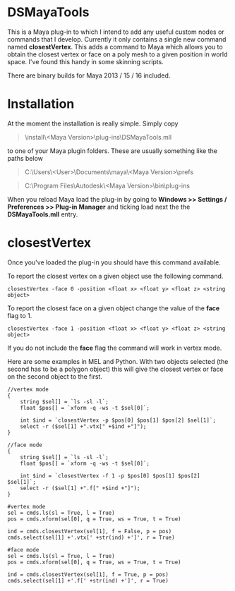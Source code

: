 # DSMayaTools

This is a Maya plug-in to which I intend to add any useful custom nodes or commands that I develop. Currently it only contains a single new command named __closestVertex__. This adds a command to Maya which allows you to obtain the closest vertex or face on a poly mesh to a given position in world space. I've found this handy in some skinning scripts.

There are binary builds for Maya 2013 / 15 / 16 included.

# Installation

At the moment the installation is really simple. Simply copy

> \install\\\<Maya Version\>\plug-ins\DSMayaTools.mll

to one of your Maya plugin folders. These are usually something like the paths below

> C:\Users\\\<User\>\Documents\maya\\\<Maya Version\>\prefs

> C:\Program Files\Autodesk\\\<Maya Version\>\bin\plug-ins

When you reload Maya load the plug-in by going to __Windows >> Settings / Preferences >> Plug-in Manager__ and ticking load next the the __DSMayaTools.mll__ entry.

# closestVertex

Once you've loaded the plug-in you should have this command available.

To report the closest vertex on a given object use the following command.

`closestVertex -face 0 -position <float x> <float y> <float z> <string object>`

To report the closest face on a given object change the value of the __face__ flag to 1.

`closestVertex -face 1 -position <float x> <float y> <float z> <string object>`

If you do not include the __face__ flag the command will work in vertex mode.

Here are some examples in MEL and Python. With two objects selected (the second has to be a polygon object) this will give the closest vertex or face on the second object to the first.

~~~~
//vertex mode
{
    string $sel[] = `ls -sl -l`;
    float $pos[] = `xform -q -ws -t $sel[0]`;
    
    int $ind = `closestVertex -p $pos[0] $pos[1] $pos[2] $sel[1]`;
    select -r ($sel[1] +".vtx[" +$ind +"]");
}

//face mode
{
    string $sel[] = `ls -sl -l`;
    float $pos[] = `xform -q -ws -t $sel[0]`;
    
    int $ind = `closestVertex -f 1 -p $pos[0] $pos[1] $pos[2] $sel[1]`;
    select -r ($sel[1] +".f[" +$ind +"]");
}
~~~~

~~~
#vertex mode
sel = cmds.ls(sl = True, l = True)
pos = cmds.xform(sel[0], q = True, ws = True, t = True)
    
ind = cmds.closestVertex(sel[1], f = False, p = pos)
cmds.select(sel[1] +'.vtx[' +str(ind) +']', r = True)

#face mode
sel = cmds.ls(sl = True, l = True)
pos = cmds.xform(sel[0], q = True, ws = True, t = True)
    
ind = cmds.closestVertex(sel[1], f = True, p = pos)
cmds.select(sel[1] +'.f[' +str(ind) +']', r = True)
~~~





